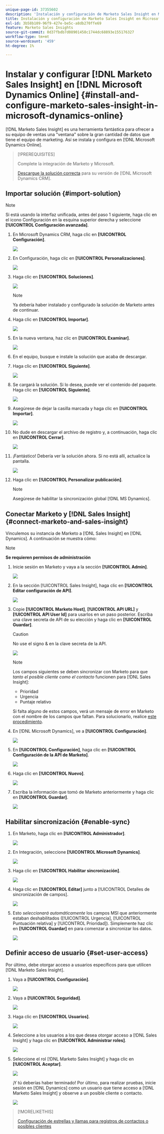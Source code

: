 ```yaml
---
unique-page-id: 37355602
description: 'Instalación y configuración de Marketo Sales Insight en Microsoft Dynamics Online: documentos de Marketo: documentación del producto'
title: Instalación y configuración de Marketo Sales Insight en Microsoft Dynamics Online
exl-id: 3b58b109-96f9-427e-be5c-a8db270ffe69
feature: Marketo Sales Insights
source-git-commit: 0d37fbdb7d08901458c1744dc68893e155176327
workflow-type: tm+mt
source-wordcount: '459'
ht-degree: 1%

---
```


# Instalar y configurar [!DNL Marketo Sales Insight] en [!DNL Microsoft Dynamics Online] {#install-and-configure-marketo-sales-insight-in-microsoft-dynamics-online}

[!DNL Marketo Sales Insight] es una herramienta fantástica para ofrecer a su equipo de ventas una &quot;ventana&quot; sobre la gran cantidad de datos que tiene el equipo de marketing. Así se instala y configura en [!DNL Microsoft Dynamics Online].

>[!PREREQUISITES]
>
>Complete la integración de Marketo y Microsoft.
>
>[Descargue la solución correcta](/help/marketo/product-docs/marketo-sales-insight/msi-for-microsoft-dynamics/installing/download-the-marketo-sales-insight-solution-for-microsoft-dynamics.md) para su versión de [!DNL Microsoft Dynamics CRM].

## Importar solución {#import-solution}

>[!NOTE]
>
>Si está usando la interfaz unificada, antes del paso 1 siguiente, haga clic en el icono Configuración en la esquina superior derecha y seleccione **[!UICONTROL Configuración avanzada]**.

1. En Microsoft Dynamics CRM, haga clic en **[!UICONTROL Configuración]**.

   ![](assets/image2014-12-12-9-3a4-3a56-1.png)

1. En Configuración, haga clic en **[!UICONTROL Personalizaciones]**.

   ![](assets/image2015-4-29-14-3a22-3a1-1.png)

1. Haga clic en **[!UICONTROL Soluciones]**.

   ![](assets/image2014-12-12-9-3a5-3a17-1.png)

   >[!NOTE]
   >
   >Ya debería haber instalado y configurado la solución de Marketo antes de continuar.

1. Haga clic en **[!UICONTROL Importar]**.

   ![](assets/image2014-12-12-9-3a5-3a27-1.png)

1. En la nueva ventana, haz clic en **[!UICONTROL Examinar]**.

   ![](assets/image2014-12-12-9-3a5-3a36-1.png)

1. En el equipo, busque e instale la solución que acaba de descargar.

1. Haga clic en **[!UICONTROL Siguiente]**.

   ![](assets/seven.png)

1. Se cargará la solución. Si lo desea, puede ver el contenido del paquete. Haga clic en **[!UICONTROL Siguiente]**.

   ![](assets/image2014-12-12-9-3a6-3a10-1.png)

1. Asegúrese de dejar la casilla marcada y haga clic en **[!UICONTROL Importar]**.

   ![](assets/image2014-12-12-9-3a6-3a19-1.png)

1. No dude en descargar el archivo de registro y, a continuación, haga clic en **[!UICONTROL Cerrar]**.

   ![](assets/image2014-12-12-9-3a6-3a29-1.png)

1. ¡Fantástico! Debería ver la solución ahora. Si no está allí, actualice la pantalla.

   ![](assets/eleven.png)

1. Haga clic en **[!UICONTROL Personalizar publicación]**.

   >[!NOTE]
   >
   >Asegúrese de habilitar la sincronización global [!DNL MS Dynamics].

## Conectar Marketo y [!DNL Sales Insight] {#connect-marketo-and-sales-insight}

Vinculemos su instancia de Marketo a [!DNL Sales Insight] en [!DNL Dynamics]. A continuación se muestra cómo:

>[!NOTE]
>
>**Se requieren permisos de administración**

1. Inicie sesión en Marketo y vaya a la sección **[!UICONTROL Admin]**.

   ![](assets/image2014-12-12-9-3a6-3a50-1.png)

1. En la sección [!UICONTROL Sales Insight], haga clic en **[!UICONTROL Editar configuración de API]**.

   ![](assets/image2014-12-12-9-3a7-3a0-1.png)

1. Copie **[!UICONTROL Marketo Host]**, **[!UICONTROL API URL]** y **[!UICONTROL API User Id]** para usarlos en un paso posterior. Escriba una clave secreta de API de su elección y haga clic en **[!UICONTROL Guardar]**.

   >[!CAUTION]
   >
   >No use el signo &amp; en la clave secreta de la API.

   ![](assets/image2014-12-12-9-3a7-3a9-1.png)

   >[!NOTE]
   >
   >Los campos siguientes se deben sincronizar con Marketo para que _tanto el posible cliente como el contacto_ funcionen para [!DNL Sales Insight]:
   >
   >* Prioridad
   >* Urgencia
   >* Puntaje relativo
   >
   >Si falta alguno de estos campos, verá un mensaje de error en Marketo con el nombre de los campos que faltan. Para solucionarlo, realice [este procedimiento](/help/marketo/product-docs/marketo-sales-insight/msi-for-microsoft-dynamics/setting-up-and-using/required-fields-for-syncing-marketo-with-dynamics.md).

1. En [!DNL Microsoft Dynamics], ve a **[!UICONTROL Configuración]**.

   ![](assets/image2014-12-12-9-3a7-3a25-1.png)

1. En **[!UICONTROL Configuración]**, haga clic en **[!UICONTROL Configuración de la API de Marketo]**.

   ![](assets/image2014-12-12-9-3a7-3a34-1.png)

1. Haga clic en **[!UICONTROL Nuevo]**.

   ![](assets/image2014-12-12-9-3a8-3a8-1.png)

1. Escriba la información que tomó de Marketo anteriormente y haga clic en **[!UICONTROL Guardar]**.

   ![](assets/image2014-12-12-9-3a8-3a17-1.png)

## Habilitar sincronización {#enable-sync}

1. En Marketo, haga clic en **[!UICONTROL Administrador]**.

   ![](assets/enable-one.png)

1. En Integración, seleccione **[!UICONTROL Microsoft Dynamics]**.

   ![](assets/enable-two.png)

1. Haga clic en **[!UICONTROL Habilitar sincronización]**.

   ![](assets/enable-three.png)

1. Haga clic en **[!UICONTROL Editar]** junto a [!UICONTROL Detalles de sincronización de campos].

   ![](assets/enable-four.png)

1. Esto _seleccionará automáticamente_ los campos MSI que anteriormente estaban deshabilitados ([!UICONTROL Urgencia], [!UICONTROL Puntuación relativa] y [!UICONTROL Prioridad]). Simplemente haz clic en **[!UICONTROL Guardar]** en para comenzar a sincronizar los datos.

   ![](assets/enable-five.png)

## Definir acceso de usuario {#set-user-access}

Por último, debe otorgar acceso a usuarios específicos para que utilicen [!DNL Marketo Sales Insight].

1. Vaya a **[!UICONTROL Configuración]**.

   ![](assets/image2014-12-12-9-3a8-3a34-1.png)

1. Vaya a **[!UICONTROL Seguridad]**.

   ![](assets/image2015-4-29-14-3a56-3a33-1.png)

1. Haga clic en **[!UICONTROL Usuarios]**.

   ![](assets/image2015-4-29-14-3a57-3a46-1.png)

1. Seleccione a los usuarios a los que desea otorgar acceso a [!DNL Sales Insight] y haga clic en **[!UICONTROL Administrar roles]**.

   ![](assets/image2015-4-29-14-3a59-3a31-1.png)

1. Seleccione el rol [!DNL Marketo Sales Insight] y haga clic en **[!UICONTROL Aceptar]**.

   ![](assets/image2014-12-12-9-3a9-3a22-1.png)

   ¡Y tú deberías haber terminado! Por último, para realizar pruebas, inicie sesión en [!DNL Dynamics] como un usuario que tiene acceso a [!DNL Marketo Sales Insight] y observe a un posible cliente o contacto.

   ![](assets/image2015-4-29-15-3a2-3a27-1.png)

>[!MORELIKETHIS]
>
>[Configuración de estrellas y llamas para registros de contactos o posibles clientes](/help/marketo/product-docs/marketo-sales-insight/msi-for-microsoft-dynamics/setting-up-and-using/setting-up-stars-and-flames-for-lead-contact-records.md)
